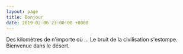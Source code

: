 ```yaml
---
layout: page
title: Bonjour
date: 2019-02-06 23:00:00 +0000
---
```


Des kilomètres de n'importe où ... Le bruit de la civilisation s'estompe. Bienvenue dans le désert.